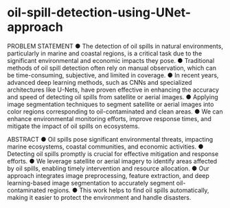 # oil-spill-detection-using-UNet-approach

PROBLEM STATEMENT
● The detection of oil spills in natural environments, particularly in marine and coastal regions, is a critical task due to the significant environmental and economic impacts they pose.
● Traditional methods of oil spill detection often rely on manual observation, which can be time-consuming, subjective, and limited in coverage.
● In recent years, advanced deep learning methods, such as CNNs and specialized architectures like U-Nets, have proven effective in enhancing the accuracy and speed
of detecting oil spills from satellite or aerial images.
● Applying image segmentation techniques to segment satellite or aerial images into color regions corresponding to oil-contaminated and clean areas.
● We can enhance environmental monitoring efforts, improve response times, and  mitigate the impact of oil spills on ecosystems.

ABSTRACT
● Oil spills pose significant environmental threats, impacting marine ecosystems, coastal communities, and economic activities.
● Detecting oil spills promptly is crucial for effective mitigation and response efforts.
● We leverage satellite or aerial imagery to identify areas affected by oil spills, enabling timely intervention and resource allocation.
● Our approach integrates image preprocessing, feature extraction, and deep learning-based image segmentation to accurately segment oil-contaminated regions.
● This work helps to find oil spills automatically, making it easier to protect the environment and handle disasters.
